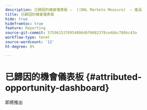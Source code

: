 ```yaml
---
description: 已歸因的機會儀表板 —  [!DNL Marketo Measure]  — 產品
title: 已歸因的機會儀表板
hide: true
hidefromtoc: true
feature: Reporting
source-git-commit: 5759615376954806d6f0682378ce4bbc786bc43a
workflow-type: tm+mt
source-wordcount: '12'
ht-degree: 0%

---
```


# 已歸因的機會儀表板 {#attributed-opportunity-dashboard}

即將推出
